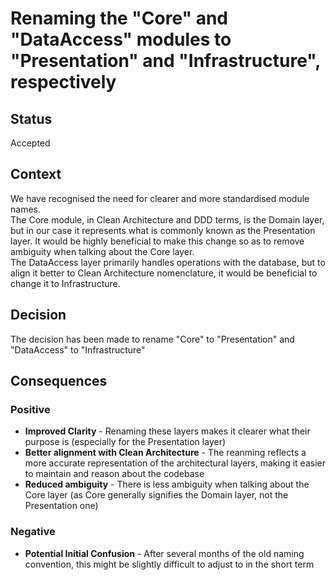 # Renaming the "Core" and "DataAccess" modules to "Presentation" and "Infrastructure", respectively

## Status
Accepted

## Context
We have recognised the need for clearer and more standardised module names.  
The Core module, in Clean Architecture and DDD terms, is the Domain layer, but in our case it represents what is commonly known as the Presentation layer. It would be highly beneficial to make this change so as to remove ambiguity when talking about the Core layer.  
The DataAccess layer primarily handles operations with the database, but to align it better to Clean Architecture nomenclature, it would be beneficial to change it to Infrastructure.

## Decision
The decision has been made to rename "Core" to "Presentation" and "DataAccess" to "Infrastructure"

## Consequences

### Positive
- **Improved Clarity** - Renaming these layers makes it clearer what their purpose is (especially for the Presentation layer)
- **Better alignment with Clean Architecture** - The reanming reflects a more accurate representation of the architectural layers, making it easier to maintain and reason about the codebase
- **Reduced ambiguity** - There is less ambiguity when talking about the Core layer (as Core generally signifies the Domain layer, not the Presentation one)

### Negative
- **Potential Initial Confusion** - After several months of the old naming convention, this might be slightly difficult to adjust to in the short term
